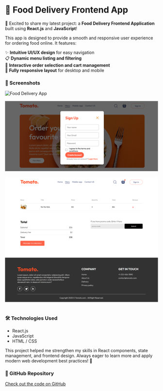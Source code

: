 # 🍔 Food Delivery Frontend App

🚀 Excited to share my latest project: a **Food Delivery Frontend Application** built using **React.js** and **JavaScript**!

This app is designed to provide a smooth and responsive user experience for ordering food online. It features:

✨ **Intuitive UI/UX design** for easy navigation  
📋 **Dynamic menu listing and filtering**  
🛒 **Interactive order selection and cart management**  
📱 **Fully responsive layout** for desktop and mobile  

### 📸 Screenshots
<img src="https://raw.githubusercontent.com/SANDUN55/Food-delivery/main/public/Food-Delivery.png" alt="Food Delivery App" width="600"><br><br>
<img src="https://raw.githubusercontent.com/SANDUN55/Food-delivery/main/public/Food-Delivery1.png" alt="Food Delivery App" width="600"><br><br>
<img src="https://raw.githubusercontent.com/SANDUN55/Food-delivery/main/public/Food-Delivery2.png" alt="Food Delivery App" width="600"><br><br>


### 🛠️ Technologies Used
- React.js  
- JavaScript  
- HTML / CSS  

This project helped me strengthen my skills in React components, state management, and frontend design. Always eager to learn more and apply modern web development best practices! 🌟

### 🔗 GitHub Repository
[Check out the code on GitHub](https://github.com/SANDUN55/Food-delivery)

